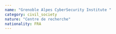 ```yaml
---
name: "Grenoble Alpes CyberSecurity Institute "
category: civil_society
nature: "Centre de recherche"
nationality: FRA
---
```

    